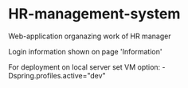 # HR-management-system
Web-application organazing work of HR manager

Login information shown on page 'Information'


For deployment on local server set VM option: -Dspring.profiles.active="dev"
